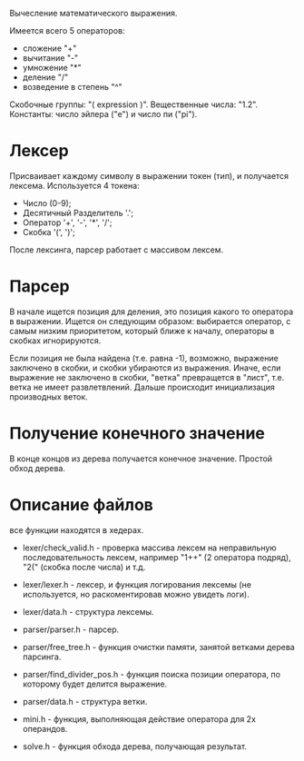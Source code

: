 Вычесление математического выражения.

Имеется всего 5 операторов: 
- сложение "+"
- вычитание "-"
- умножение "*"
- деление "/"
- возведение в степень "^"

Скобочные группы: "( expression )".
Вещественные числа: "1.2".
Константы: число эйлера ("e") и число пи ("pi").

# Лексер
Присваивает каждому символу в выражении токен (тип), и получается лексема. Используется 4 токена:

- Число (0-9);
- Десятичный Разделитель '.';
- Оператор '+', '-', '*', '/';
- Скобка '(', ')';

После лексинга, парсер работает с массивом лексем.

# Парсер
В начале ищется позиция для деления, это позиция какого то оператора в выражении. Ищется он следующим образом: выбирается оператор, с самым низким приоритетом, который ближе к началу, операторы в скобках игнорируются.

Если позиция не была найдена (т.е. равна -1), возможно, выражение заключено в скобки, и скобки убираются из выражения.
Иначе, если выражение не заключено в скобки, "ветка" превращется в "лист", т.е. ветка не имеет развлетвлений.
Дальше происходит инициализация производных веток.

# Получение конечного значение
В конце концов из дерева получается конечное значение. Простой обход дерева.

# Описание файлов
все функции находятся в хедерах.

- lexer/check_valid.h - проверка массива лексем на неправильную последовательность лексем, например "1++" (2 оператора подряд), "2(" (скобка после числа) и т.д.
- lexer/lexer.h - лексер, и функция логирования лексемы (не используется, но раскоментировав можно увидеть логи).
- lexer/data.h - структура лексемы.

- parser/parser.h - парсер.
- parser/free_tree.h - функция очистки памяти, занятой ветками дерева парсинга.
- parser/find_divider_pos.h - функция поиска позиции оператора, по которому будет делится выражение.
- parser/data.h - структура ветки.

- mini.h - функция, выполняющая действие оператора для 2х операндов.
- solve.h - функция обхода дерева, получающая результат.